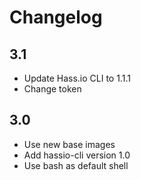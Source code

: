 # Changelog

## 3.1
- Update Hass.io CLI to 1.1.1
- Change token

## 3.0
- Use new base images
- Add hassio-cli version 1.0
- Use bash as default shell
